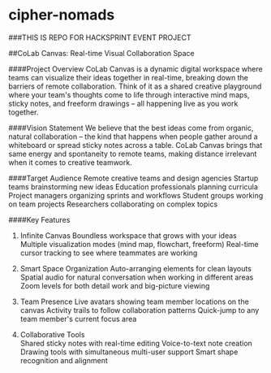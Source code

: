 # cipher-nomads
###THIS IS REPO FOR HACKSPRINT EVENT PROJECT

##CoLab Canvas: Real-time Visual Collaboration Space

####Project Overview
CoLab Canvas is a dynamic digital workspace where teams can visualize their ideas together in real-time, breaking down the barriers of remote collaboration. Think of it as a shared creative playground where your team's thoughts come to life through interactive mind maps, sticky notes, and freeform drawings – all happening live as you work together.

####Vision Statement
We believe that the best ideas come from organic, natural collaboration – the kind that happens when people gather around a whiteboard or spread sticky notes across a table. CoLab Canvas brings that same energy and spontaneity to remote teams, making distance irrelevant when it comes to creative teamwork.

####Target Audience
Remote creative teams and design agencies
Startup teams brainstorming new ideas
Education professionals planning curricula
Project managers organizing sprints and workflows
Student groups working on team projects
Researchers collaborating on complex topics

####Key Features
1. Infinite Canvas
Boundless workspace that grows with your ideas
Multiple visualization modes (mind map, flowchart, freeform)
Real-time cursor tracking to see where teammates are working

3. Smart Space Organization
Auto-arranging elements for clean layouts
Spatial audio for natural conversation when working in different areas
Zoom levels for both detail work and big-picture viewing

5. Team Presence
Live avatars showing team member locations on the canvas
Activity trails to follow collaboration patterns
Quick-jump to any team member's current focus area

6. Collaborative Tools  
Shared sticky notes with real-time editing
Voice-to-text note creation
Drawing tools with simultaneous multi-user support
Smart shape recognition and alignment
